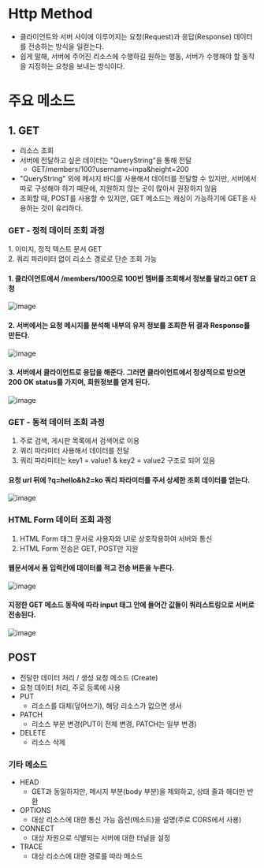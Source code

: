 <h1> Http Method </h1>

- 클라이언트와 서버 사이에 이루어지는 요청(Request)과 응답(Response) 데이터를 전송하는 방식을 일컫는다.
- 쉽게 말해, 서버에 주어진 리소스에 수행하길 원하는 행동, 서버가 수행해야 할 동작을 지정하는 요청을 보내는 방식이다.

<h1> 주요 메소드 </h1>

<h2> 1. GET </h2>

  - 리소스 조회
  - 서버에 전달하고 싶은 데이터는 "QueryString"을 통해 전달
    - GET/members/100?username=inpa&height=200
  - "QueryString" 외에 메시지 바디를 사용해서 데이터를 전달할 수 있지만, 서버에서 따로 구성해야 하기 때문에, 지원하지 않는 곳이 많아서 권장하지 않음
  - 조회할 때, POST를 사용할 수 있지만, GET 메소드는 캐싱이 가능하기에 GET을 사용하는 것이 유리하다.
 
 <h3> GET - 정적 데이터 조회 과정 </h3>
 1. 이미지, 정적 텍스트 문서 GET </br>
 2. 쿼리 파라미터 없이 리소스 경로로 단순 조회 가능 </br>
    
 <h4> 1. 클라이언트에서 /members/100으로 100번 멤버를 조회해서 정보를 달라고 GET 요청 </h4>
    
 ![image](https://user-images.githubusercontent.com/62228401/214473281-43c5ff24-5698-46c9-b724-01171060c5c4.png)
    
 <h4> 2. 서버에서는 요청 메시지를 분석해 내부의 유저 정보를 조회한 뒤 결과 Response를 만든다. </h4>

![image](https://user-images.githubusercontent.com/62228401/214473395-9c369483-cf35-4fb1-a1d5-3d083b7dc695.png)
 
 <h4> 3. 서버에서 클라이언트로 응답을 해준다. 그러면 클라이언트에서 정상적으로 받으면 200 OK status를 가지며, 회원정보를 얻게 된다. </h4>
 
 ![image](https://user-images.githubusercontent.com/62228401/214495834-4a184db9-f6ad-4a72-8b83-f60484157fd3.png)

  <h3> GET - 동적 데이터 조회 과정 </h3>
  
  1. 주로 검색, 게시판 목록에서 검색어로 이용
  2. 쿼리 파라미터 사용해서 데이터를 전달
  3. 쿼리 파라미터는 key1 = value1 & key2 = value2 구조로 되어 있음

  <h4> 요청 url 뒤에 ?q=hello&h2=ko 쿼리 파라미터를 주서 상세한 조회 데이터를 얻는다. </h4>
  
  ![image](https://user-images.githubusercontent.com/62228401/214496671-a72beaa2-7936-499d-be34-038f24be9b1c.png)

  <h3> HTML Form 데이터 조회 과정 </h3>
  
  1. HTML Form 태그 문서로 사용자와 UI로 상호작용하여 서버와 통신
  2. HTML Form 전송은 GET, POST만 지원

  <h4> 웹문서에서 폼 입력칸에 데이터를 적고 전송 버튼을 누른다. </h4>

  ![image](https://user-images.githubusercontent.com/62228401/214496987-cf1b9353-5551-4632-ae91-0340f780b57c.png)

  <h4> 지정한 GET 메소드 동작에 따라 input 태그 안에 들어간 값들이 쿼리스트링으로 서버로 전송된다. </h4>
  
  ![image](https://user-images.githubusercontent.com/62228401/214497099-bf6a8390-02f1-4138-8269-a8b1d1cb6cdd.png)

  <h2> POST </h2>
  
  - 전달한 데이터 처리 / 생성 요청 메소드 (Create)
  - 요청 데이터 처리, 주로 등록에 사용
- PUT
  - 리소스를 대체(덮어쓰기), 해당 리소스가 없으면 생서 
- PATCH
  - 리소스 부분 변경(PUT이 전체 변경, PATCH는 일부 변경)
- DELETE
  - 리소스 삭제

<h3> 기타 메소드 </h3>

- HEAD
  - GET과 동일하지만, 메시지 부분(body 부분)을 제외하고, 상태 줄과 헤더만 반환
- OPTIONS
  - 대상 리소스에 대한 통신 가능 옵션(메소드)을 설명(주로 CORS에서 사용)
- CONNECT
  - 대상 자원으로 식별되는 서버에 대한 터널을 설정
- TRACE
  - 대상 리소스에 대한 경로를 따라 메소드 

